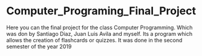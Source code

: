 # Computer_Programing_Final_Project
Here you can the final project for the class Computer Programming. Which was don by Santiago Diaz, Juan Luis Avila and myself. Its a program which allows the creation of flashcards or quizzes. It was done in the second semester of the year 2019 
